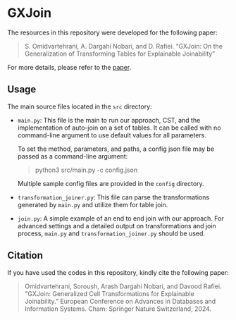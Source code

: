 # GXJoin
The resources in this repository were developed for the following paper:
> S. Omidvartehrani, A. Dargahi Nobari, and D. Rafiei. “GXJoin: On the Generalization of Transforming Tables for Explainable Joinability”

For more details, please refer to the [paper](https://link.springer.com/chapter/10.1007/978-3-031-70626-4_9).

## Usage
The main source files located in the `src` directory:

+ `main.py`: This file is the main to run our approach, CST, and the implementation of auto-join on a set of tables. It can be called with no command-line argument to use default values for all parameters.

    To set the method, parameters, and paths, a config json file may be passed as a command-line argument:

    > python3 src/main.py -c config.json

    Multiple sample config files are provided in the `config` directory. 

+ `transformation_joiner.py`: This file can parse the transformations generated by `main.py` and utilize them for table join.

+ `join.py`: A simple example of an end to end join with our approach. For advanced settings and a detailed output on transformations and join process, `main.py` and `transformation_joiner.py` should be used.



## Citation

If you have used the codes in this repository, kindly cite the following paper:

> Omidvartehrani, Soroush, Arash Dargahi Nobari, and Davood Rafiei. "GXJoin: Generalized Cell Transformations for Explainable Joinability." European Conference on Advances in Databases and Information Systems. Cham: Springer Nature Switzerland, 2024.
